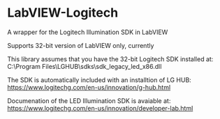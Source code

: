 # LabVIEW-Logitech
A wrapper for the Logitech Illumination SDK in LabVIEW

Supports 32-bit version of LabVIEW only, currently

This library assumes that you have the 32-bit Logitech SDK installed at:
C:\Program Files\LGHUB\sdks\sdk_legacy_led_x86.dll

The SDK is automatically included with an installtion of LG HUB:
https://www.logitechg.com/en-us/innovation/g-hub.html

Documenation of the LED Illumination SDK is avaiable at:
https://www.logitechg.com/en-us/innovation/developer-lab.html